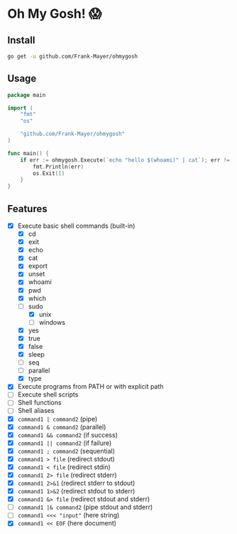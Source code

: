 # Oh My Gosh! :scream:

## Install

```bash
go get -u github.com/Frank-Mayer/ohmygosh
```

## Usage

```go
package main

import (
	"fmt"
	"os"

	"github.com/Frank-Mayer/ohmygosh"
)

func main() {
	if err := ohmygosh.Execute(`echo "hello $(whoami)" | cat`); err != nil {
		fmt.Println(err)
		os.Exit(1)
	}
}
```

## Features

- [x] Execute basic shell commands (built-in)
  - [x] cd
  - [x] exit
  - [x] echo
  - [x] cat
  - [x] export
  - [x] unset
  - [x] whoami
  - [x] pwd
  - [x] which
  - [ ] sudo
    - [x] unix
    - [ ] windows
  - [x] yes
  - [x] true
  - [x] false
  - [x] sleep
  - [ ] seq
  - [ ] parallel
  - [x] type
- [x] Execute programs from PATH or with explicit path
- [ ] Execute shell scripts
- [ ] Shell functions
- [ ] Shell aliases
- [x] `command1 | command2` (pipe)
- [x] `command1 & command2` (parallel)
- [x] `command1 && command2` (if success)
- [x] `command1 || command2` (if failure)
- [x] `command1 ; command2` (sequential)
- [x] `command1 > file` (redirect stdout)
- [x] `command1 < file` (redirect stdin)
- [x] `command1 2> file` (redirect stderr)
- [x] `command1 2>&1` (redirect stderr to stdout)
- [x] `command1 1>&2` (redirect stdout to stderr)
- [x] `command1 &> file` (redirect stdout and stderr)
- [ ] `command1 |& command2` (pipe stdout and stderr)
- [ ] `command1 <<< "input"` (here string)
- [x] `command1 << EOF` (here document)
